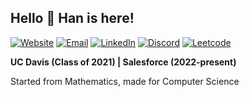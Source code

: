 <h2>Hello 👋 Han is here!</h2>

[![Website][1]](https://hanchilles.com)
[![Email][2]](mailto:hannguyendev@gmail.com)
[![LinkedIn][3]](https://www.linkedin.com/in/hanchilles)
[![Discord][4]](https://discordapp.com/users/576632460339707925)
[![Leetcode][5]](https://leetcode.com/hanchilles)

**UC Davis (Class of 2021) | Salesforce (2022-present)**

Started from Mathematics, made for Computer Science 

[1]: https://img.shields.io/badge/website-000000?style=for-the-badge&logo=About.me&logoColor=white
[2]: https://img.shields.io/badge/Gmail-D14836?style=for-the-badge&logo=gmail&logoColor=white
[3]: https://img.shields.io/badge/LinkedIn-0077B5?style=for-the-badge&logo=linkedin&logoColor=white
[4]: https://img.shields.io/badge/Discord-7289DA?style=for-the-badge&logo=discord&logoColor=white
[5]: https://img.shields.io/badge/-LeetCode-FFA116?style=for-the-badge&logo=LeetCode&logoColor=black
